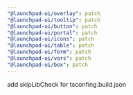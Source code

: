 ```yaml
---
"@launchpad-ui/overlay": patch
"@launchpad-ui/tooltip": patch
"@launchpad-ui/button": patch
"@launchpad-ui/portal": patch
"@launchpad-ui/icons": patch
"@launchpad-ui/table": patch
"@launchpad-ui/form": patch
"@launchpad-ui/vars": patch
"@launchpad-ui/box": patch
---
```


add skipLibCheck for tsconfing.build.json
